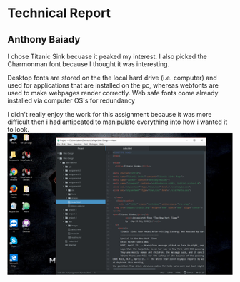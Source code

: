 <h1>Technical Report</h1>
<h2>Anthony Baiady</h2>

<p>
I chose Titanic Sink becuase it peaked my interest. I also picked the Charmonman font because I thought it was interesting.
</P>
<p>
Desktop fonts are stored on the the local hard drive (i.e. computer) and used for applications that are installed on the pc, whereas webfonts are used to make webpages render correctly. Web safe fonts come already installed via computer OS's for redundancy
<p>
I didn't really enjoy the work for this assignment because it was more difficult then i had antipcated to manipulate everything into how i wanted it to look.
<img src="https://github.com/abaiady/web-dev-hw/blob/master/assignment-6/images/Capture.PNG">
